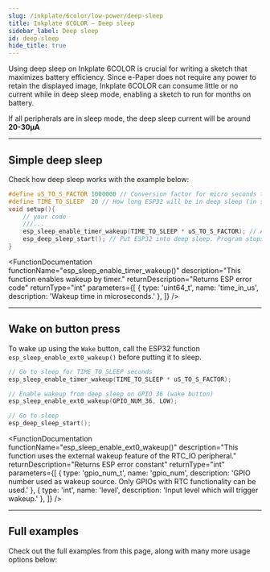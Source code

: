 ```yaml
---  
slug: /inkplate/6color/low-power/deep-sleep  
title: Inkplate 6COLOR – Deep sleep
sidebar_label: Deep sleep
id: deep-sleep  
hide_title: true  
---
```


<SectionTitle title="Deep sleep" backgroundImage="/img/deepsleep.jpg" />

Using deep sleep on Inkplate 6COLOR is crucial for writing a sketch that maximizes battery efficiency. Since e-Paper does not require any power to retain the displayed image, Inkplate 6COLOR can consume little or no current while in deep sleep mode, enabling a sketch to run for months on battery.

<InfoBox>If all peripherals are in sleep mode, the deep sleep current will be around **20-30µA**</InfoBox>

---

## Simple deep sleep
Check how deep sleep works with the example below:

```cpp
#define uS_TO_S_FACTOR 1000000 // Conversion factor for micro seconds to seconds
#define TIME_TO_SLEEP  20 // How long ESP32 will be in deep sleep (in seconds)
void setup(){
    // your code
    ///...
    esp_sleep_enable_timer_wakeup(TIME_TO_SLEEP * uS_TO_S_FACTOR); // Activate wake-up timer -- wake up after 20s here
    esp_deep_sleep_start(); // Put ESP32 into deep sleep. Program stops here.
}
```

<FunctionDocumentation
  functionName="esp_sleep_enable_timer_wakeup()"
  description="This function enables wakeup by timer."
  returnDescription="Returns ESP error code"
  returnType="int"
  parameters={[
    { type: 'uint64_t', name: 'time_in_us', description: 'Wakeup time in microseconds.' },
  ]}
/>

<FunctionDocumentation
  functionName="esp_deep_sleep_start()"
  description="This function enters deep sleep with the configured wakeup options."
  returnType="None"
/>

---

## Wake on button press

To wake up using the `Wake` button, call the ESP32 function `esp_sleep_enable_ext0_wakeup()` before putting it to sleep.

```cpp
// Go to sleep for TIME_TO_SLEEP seconds
esp_sleep_enable_timer_wakeup(TIME_TO_SLEEP * uS_TO_S_FACTOR);

// Enable wakeup from deep sleep on GPIO 36 (wake button)
esp_sleep_enable_ext0_wakeup(GPIO_NUM_36, LOW);

// Go to sleep
esp_deep_sleep_start();
```

<FunctionDocumentation
  functionName="esp_sleep_enable_ext0_wakeup()"
  description="This function uses the external wakeup feature of the RTC_IO peripheral."
  returnDescription="Returns ESP error constant"
  returnType="int"
  parameters={[
    { type: 'gpio_num_t', name: 'gpio_num', description: 'GPIO number used as wakeup source. Only GPIOs with RTC functionality can be used.' },
    { type: 'int', name: 'level', description: 'Input level which will trigger wakeup.' },
  ]}
/>

---

## Full examples
Check out the full examples from this page, along with many more usage options below:

<QuickLink 
  title="Inkplate6COLOR_Simple_Deep_Sleep.ino" 
  description="This example will show you how to use the low-power functionality of the Inkplate board."
  url="https://github.com/SolderedElectronics/Inkplate-Arduino-library/blob/master/examples/Inkplate6COLOR/Advanced/DeepSleep/Inkplate6COLOR_Simple_Deep_Sleep/Inkplate6COLOR_Simple_Deep_Sleep.ino" 
/>

<QuickLink 
  title="Inkplate6COLOR_Wake_Up_Button.ino" 
  description="Full example on how to implement the WAKE UP button with deep sleep on Inkplate 6COLOR."
  url="https://github.com/SolderedElectronics/Inkplate-Arduino-library/blob/master/examples/Inkplate6COLOR/Advanced/DeepSleep/Inkplate6COLOR_Wake_Up_Button/Inkplate6COLOR_Wake_Up_Button.ino" 
/>

<QuickLink 
  title="Inkplate6COLOR_RTC_Alarm_With_Deep_Sleep.ino" 
  description="This example will show you how to use the RTC alarm interrupt with deep sleep."
  url="https://github.com/SolderedElectronics/Inkplate-Arduino-library/tree/master/examples/Inkplate6COLOR/Advanced/DeepSleep/Inkplate6COLOR_RTC_Alarm_With_Deep_Sleep" 
/>